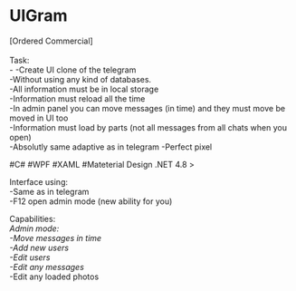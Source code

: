 # UIGram

[Ordered Commercial] </br>
</br>Task:</br>-
-Create UI clone of the telegram</br>
-Without using any kind of databases.</br>
-All information must be in local storage</br>
-Information must reload all the time</br>
-In admin panel you can move messages (in time) and they must move be moved in UI too</br>
-Information must load by parts (not all messages from all chats when you open)</br>
-Absolutly same adaptive as in telegram
-Perfect pixel

#C# #WPF #XAML #Mateterial Design
.NET 4.8 > </br>

Interface using:</br>
-Same as in telegram</br>
-F12 open admin mode (new ability for you)</br>

Сapabilities:</br>
*Admin mode:</br>
-Move messages in time</br>
-Add new users </br>
-Edit users</br>
-Edit any messages*</br>
-Edit any loaded photos</br>


